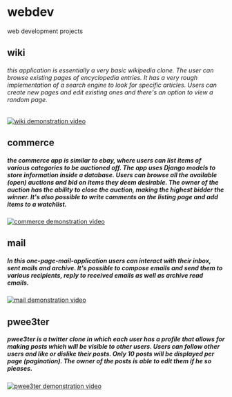 # webdev
web development projects

## wiki

###### this application is essentially a very basic wikipedia clone. The user can browse existing pages of encyclopedia entries. It has a very rough implementation of a search engine to look for specific articles. Users can create new pages and edit existing ones and there's an option to view a random page.


[![wiki demonstration video](https://img.youtube.com/vi/xmjftXjjxC0/default.jpg)](https://www.youtube.com/watch?v=xmjftXjjxC0)

## commerce

##### the commerce app is similar to ebay, where users can list items of various categories to be auctioned off. The app uses Django models to store information inside a database. Users can browse all the available (open) auctions and bid on items they deem desirable. The owner of the auction has the ability to close the auction, making the highest bidder the winner. It's also possible to write comments on the listing page and add items to  a watchlist.

[![commerce demonstration video](https://img.youtube.com/vi/W1ZvzmVhEsU/default.jpg)](https://www.youtube.com/watch?v=W1ZvzmVhEsU)

## mail

##### In this one-page-mail-application users can interact with their inbox, sent mails and archive. It's possible to compose emails and send them to various recipients, reply to received emails as well as archive read emails.

[![mail demonstration video](https://img.youtube.com/vi/r09U2Rb_CRQ/default.jpg)](https://www.youtube.com/watch?v=r09U2Rb_CRQ)

## pwee3ter

##### pwee3ter is a twitter clone in which each user has a profile that allows for making posts which will be visible to other users. Users can follow other users and like or dislike their posts. Only 10 posts will be displayed per page (pagination). The owner of the posts is able to edit them if he so pleases.

[![pwee3ter demonstration video](https://img.youtube.com/vi/Ovrx9iZmqio/default.jpg)](https://www.youtube.com/watch?v=Ovrx9iZmqio)
